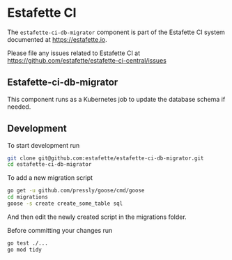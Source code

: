 # Estafette CI

The `estafette-ci-db-migrator` component is part of the Estafette CI system documented at https://estafette.io.

Please file any issues related to Estafette CI at https://github.com/estafette/estafette-ci-central/issues

## Estafette-ci-db-migrator

This component runs as a Kubernetes job to update the database schema if needed.

## Development

To start development run

```bash
git clone git@github.com:estafette/estafette-ci-db-migrator.git
cd estafette-ci-db-migrator
```

To add a new migration script

```bash
go get -u github.com/pressly/goose/cmd/goose
cd migrations
goose -s create create_some_table sql
```

And then edit the newly created script in the migrations folder.

Before committing your changes run

```bash
go test ./...
go mod tidy
```
